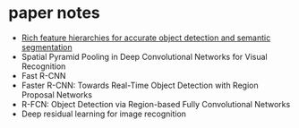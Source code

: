 # paper notes
- [Rich feature hierarchies for accurate object detection and semantic segmentation](https://github.com/quinwu/roadmap/blob/master/paper/R-CNN.md)
- Spatial Pyramid Pooling in Deep Convolutional Networks for Visual Recognition
- Fast R-CNN
- Faster R-CNN: Towards Real-Time Object Detection with Region Proposal Networks
- R-FCN: Object Detection via Region-based Fully Convolutional Networks
- Deep residual learning for image recognition